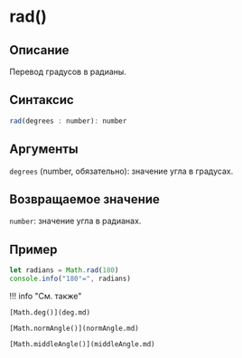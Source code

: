 # rad()

## Описание
Перевод градусов в радианы.

## Синтаксис
```javascript
rad(degrees : number): number
``` 

## Аргументы
`degrees` (number, обязательно): значение угла в градусах.

## Возвращаемое значение
`number`: значение угла в радианах.

## Пример
``` javascript linenums="1"
let radians = Math.rad(180)
console.info("180°=", radians)
``` 

!!! info "См. также"

    [Math.deg()](deg.md)

    [Math.normAngle()](normAngle.md)
    
    [Math.middleAngle()](middleAngle.md)


